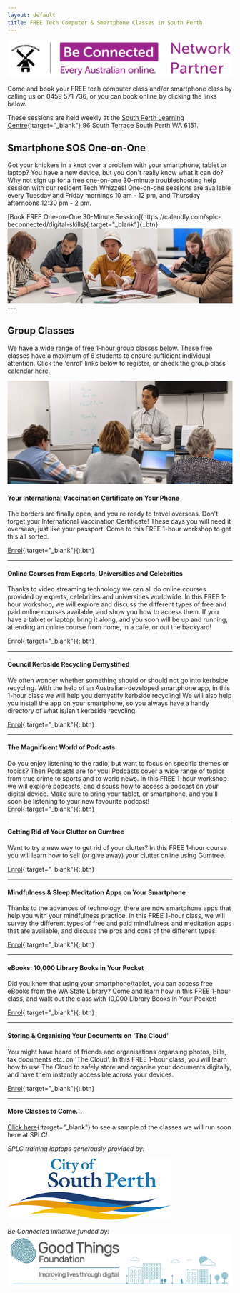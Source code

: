 ```yaml
---
layout: default
title: FREE Tech Computer & Smartphone Classes in South Perth
---
```

<img class="img-responsive" src="img/be_connected_network_partner_logo_1200x200_splc.png">  

Come and book your FREE tech computer class and/or smartphone class by calling us on 0459 571 736, or you can book online by clicking the links below.

These sessions are held weekly at the [South Perth Learning Centre](https://goo.gl/maps/J9iKy2qk9turcHnW6){:target="_blank"} 96 South Terrace South Perth WA 6151.

## <a name="one2one"></a> Smartphone SOS One-on-One
Got your knickers in a knot over a problem with your smartphone, tablet or laptop? You have a new device, but you don't really know what it can do? Why not sign up for a free one-on-one 30-minute troubleshooting help session with our resident Tech Whizzes! One-on-one sessions are available every Tuesday and Friday mornings 10 am - 12 pm, and Thursday afternoons 12:30 pm - 2 pm.

<span align="center">
[Book FREE One-on-One 30-Minute Session](https://calendly.com/splc-beconnected/digital-skills){:target="_blank"}{:.btn}
</span>

<img class="img-responsive" src="img/beconnected/one-on-one-panels.jpg">
---

## <a name="group"></a>Group Classes

We have a wide range of free 1-hour group classes below. These free classes have a maximum of 6 students to ensure sufficient individual attention. Click the 'enrol' links below to register, or check the group class calendar [here](/calendar).

<img class="img-responsive" src="img/beconnected/group.jpg">


#### Your International Vaccination Certificate on Your Phone

The borders are finally open, and you're ready to travel overseas. Don't forget your International Vaccination Certificate! These days you will need it overseas, just like your passport. Come to this FREE 1-hour workshop to get this all sorted.

[Enrol](https://calendly.com/splc-beconnected/vax-certificate-on-your-smart-phone){:target="_blank"}{:.btn}

---

#### Online Courses from Experts, Universities and Celebrities

Thanks to video streaming technology we can all do online courses provided by experts, celebrities and universities worldwide. In this FREE 1-hour workshop, we will explore and discuss the different types of free and paid online courses available, and show you how to access them. If you have a tablet or laptop, bring it along, and you soon will be up and running, attending an online course from home, in a cafe, or out the backyard!

[Enrol](https://classmanager.com.au/cbin/admin.php?Action=courses&single_course_id=1654&organisation_name=splc&from=org_home){:target="_blank"}{:.btn}

---

#### Council Kerbside Recycling Demystified
We often wonder whether something should or should not go into kerbside recycling. With the help of an Australian-developed smartphone app, in this 1-hour class we will help you demystify kerbside recycling! We will also help you install the app on your smartphone, so you always have a handy directory of what is/isn't kerbside recycling.

[Enrol](https://classmanager.com.au/cbin/admin.php?Action=courses&single_course_id=1583&organisation_name=splc&from=org_home){:target="_blank"}{:.btn}

---

#### The Magnificent World of Podcasts
Do you enjoy listening to the radio, but want to focus on specific themes or topics? Then Podcasts are for you! Podcasts cover a wide range of topics from true crime to sports and to world news. In this FREE 1-hour workshop we will explore podcasts, and discuss how to access a podcast on your digital device. Make sure to bring your tablet, or smartphone, and you'll soon be listening to your new favourite podcast!  
[Enrol](https://classmanager.com.au/cbin/admin.php?Action=courses&single_course_id=1653&organisation_name=splc&from=org_home){:target="_blank"}{:.btn}

---

#### Getting Rid of Your Clutter on Gumtree
Want to try a new way to get rid of your clutter? In this FREE 1-hour course you will learn how to sell (or give away) your clutter online using Gumtree.

[Enrol](https://docs.google.com/forms/d/e/1FAIpQLSdyHjk8QBYIBm1QFgm4XSpf65_OK3405PxJqzzzOzbxTPqOCg/viewform?usp=sf_link){:target="_blank"}{:.btn}

---

#### Mindfulness & Sleep Meditation Apps on Your Smartphone  
Thanks to the advances of technology, there are now smartphone apps that help you with your mindfulness practice. In this FREE 1-hour class, we will survey the different types of free and paid mindfulness and meditation apps that are available, and discuss the pros and cons of the different types.  

[Enrol](https://classmanager.com.au/cbin/admin.php?Action=courses&single_course_id=1584&organisation_name=splc&from=org_home){:target="_blank"}{:.btn}

---

#### eBooks: 10,000 Library Books in Your Pocket
Did you know that using your smartphone/tablet, you can access free eBooks from the WA State Library? Come and learn how in this FREE 1-hour class, and walk out the class with 10,000 Library Books in Your Pocket!

[Enrol](https://classmanager.com.au/cbin/admin.php?Action=courses&single_course_id=1585&organisation_name=splc&from=org_home){:target="_blank"}{:.btn}

---

#### Storing & Organising Your Documents on 'The Cloud'
You might have heard of friends and organisations organsing photos, bills, tax documents etc. on 'The Cloud'. In this FREE 1-hour class, you will learn how to use The Cloud to safely store and organise your documents digitally, and have them instantly accessible across your devices.

[Enrol](https://classmanager.com.au/cbin/admin.php?Action=courses&single_course_id=1650&organisation_name=splc&from=org_home){:target="_blank"}{:.btn}

---

#### More Classes to Come...
[Click here](https://splc.org.au/about/blog/8-blog/20-splc-beconnected-course-survey-results){:target="_blank"} to see a sample of the classes we will run soon here at SPLC!

*SPLC training laptops generously provided by:*  
  
<img class="img-responsive" src="img/logo_cosp.png">

*Be Connected initiative funded by:*  
<img class="img-responsive" src="img/goodthingsfoundationlogocrop.png">
